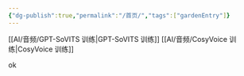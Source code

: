 ```yaml
---
{"dg-publish":true,"permalink":"/首页/","tags":["gardenEntry"]}
---
```


[[AI/音频/GPT-SoVITS 训练\|GPT-SoVITS 训练]]
[[AI/音频/CosyVoice 训练\|CosyVoice 训练]]

ok